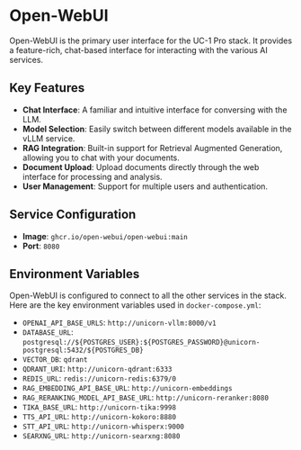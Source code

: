 # Open-WebUI

Open-WebUI is the primary user interface for the UC-1 Pro stack. It provides a feature-rich, chat-based interface for interacting with the various AI services.

## Key Features

- **Chat Interface**: A familiar and intuitive interface for conversing with the LLM.
- **Model Selection**: Easily switch between different models available in the vLLM service.
- **RAG Integration**: Built-in support for Retrieval Augmented Generation, allowing you to chat with your documents.
- **Document Upload**: Upload documents directly through the web interface for processing and analysis.
- **User Management**: Support for multiple users and authentication.

## Service Configuration

- **Image**: `ghcr.io/open-webui/open-webui:main`
- **Port**: `8080`

## Environment Variables

Open-WebUI is configured to connect to all the other services in the stack. Here are the key environment variables used in `docker-compose.yml`:

- `OPENAI_API_BASE_URLS`: `http://unicorn-vllm:8000/v1`
- `DATABASE_URL`: `postgresql://${POSTGRES_USER}:${POSTGRES_PASSWORD}@unicorn-postgresql:5432/${POSTGRES_DB}`
- `VECTOR_DB`: `qdrant`
- `QDRANT_URI`: `http://unicorn-qdrant:6333`
- `REDIS_URL`: `redis://unicorn-redis:6379/0`
- `RAG_EMBEDDING_API_BASE_URL`: `http://unicorn-embeddings`
- `RAG_RERANKING_MODEL_API_BASE_URL`: `http://unicorn-reranker:8080`
- `TIKA_BASE_URL`: `http://unicorn-tika:9998`
- `TTS_API_URL`: `http://unicorn-kokoro:8880`
- `STT_API_URL`: `http://unicorn-whisperx:9000`
- `SEARXNG_URL`: `http://unicorn-searxng:8080`
